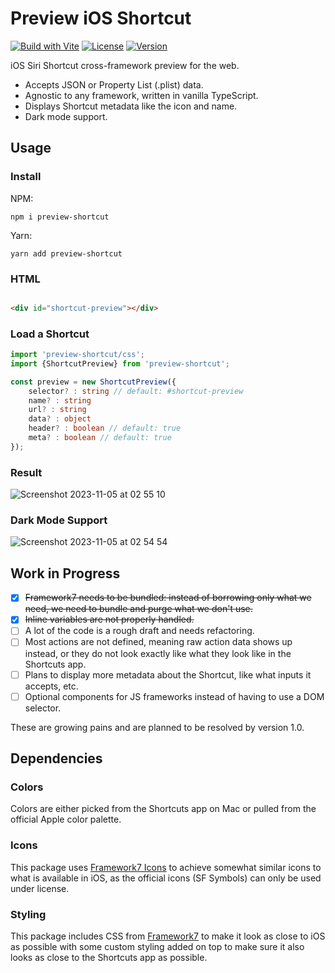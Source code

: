 # Preview iOS Shortcut

[![Build with Vite](https://github.com/electrikmilk/preview-shortcut/actions/workflows/vite.yml/badge.svg)](https://github.com/electrikmilk/preview-shortcut/actions/workflows/vite.yml)
[![License](https://img.shields.io/github/license/electrikmilk/preview-shortcut)](https://github.com/electrikmilk/preview-shortcut/blob/main/LICENSE)
[![Version](https://img.shields.io/npm/v/preview-shortcut)](https://www.npmjs.com/package/preview-shortcut)

iOS Siri Shortcut cross-framework preview for the web.

- Accepts JSON or Property List (.plist) data.
- Agnostic to any framework, written in vanilla TypeScript.
- Displays Shortcut metadata like the icon and name.
- Dark mode support.

## Usage

### Install

NPM:

```console
npm i preview-shortcut
```

Yarn:

```console
yarn add preview-shortcut
```

### HTML

```html

<div id="shortcut-preview"></div>
```

### Load a Shortcut

```typescript
import 'preview-shortcut/css';
import {ShortcutPreview} from 'preview-shortcut';

const preview = new ShortcutPreview({
    selector? : string // default: #shortcut-preview
    name? : string
    url? : string
    data? : object
    header? : boolean // default: true
    meta? : boolean // default: true
});
```

### Result

![Screenshot 2023-11-05 at 02 55 10](https://github.com/electrikmilk/preview-shortcut/assets/4368524/38f1795d-624f-4cfb-9878-5c8c6620f808)

### Dark Mode Support

![Screenshot 2023-11-05 at 02 54 54](https://github.com/electrikmilk/preview-shortcut/assets/4368524/5d4d3c4c-fc81-4eff-b82c-e9b8c7fa58b7)

## Work in Progress

- [x] ~~Framework7 needs to be bundled: instead of borrowing only what we need, we need to bundle and purge what we
  don't use.~~
- [x] ~~Inline variables are not properly handled.~~
- [ ] A lot of the code is a rough draft and needs refactoring.
- [ ] Most actions are not defined, meaning raw action data shows up instead, or they do not look exactly like what they
  look like in the Shortcuts app.
- [ ] Plans to display more metadata about the Shortcut, like what inputs it accepts, etc.
- [ ] Optional components for JS frameworks instead of having to use a DOM selector.

These are growing pains and are planned to be resolved by version 1.0.

## Dependencies

### Colors

Colors are either picked from the Shortcuts app on Mac or pulled from the official Apple color palette.

### Icons

This package uses [Framework7 Icons](https://framework7.io/icons/) to achieve somewhat similar icons to what is
available in iOS, as the official icons (SF Symbols) can only be used under license.

### Styling

This package includes CSS from [Framework7](https://github.com/framework7io/framework7) to make it look as close to iOS
as possible with some custom styling added on top to make sure it also looks as close to the Shortcuts app as possible.
